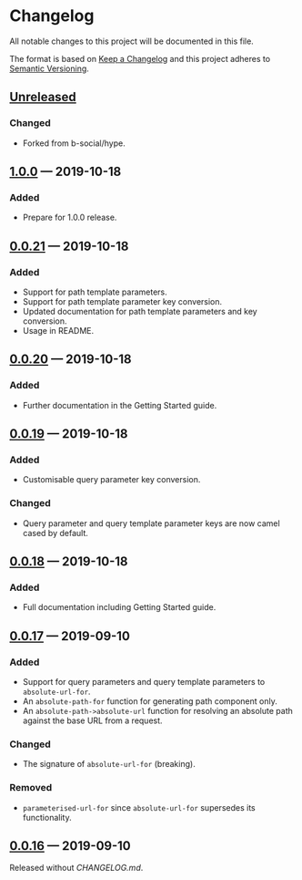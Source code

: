 # Changelog

All notable changes to this project will be documented in this file.

The format is based on [Keep a Changelog](http://keepachangelog.com)
and this project adheres to 
[Semantic Versioning](http://semver.org/spec/v2.0.0.html).

## [Unreleased]
### Changed
- Forked from b-social/hype.

## [1.0.0] — 2019-10-18
### Added
- Prepare for 1.0.0 release.

## [0.0.21] — 2019-10-18
### Added
- Support for path template parameters.
- Support for path template parameter key conversion.
- Updated documentation for path template parameters and key conversion.
- Usage in README.

## [0.0.20] — 2019-10-18
### Added
- Further documentation in the Getting Started guide.

## [0.0.19] — 2019-10-18
### Added
- Customisable query parameter key conversion.

### Changed
- Query parameter and query template parameter keys are now camel cased by
  default.

## [0.0.18] — 2019-10-18
### Added
- Full documentation including Getting Started guide.

## [0.0.17] — 2019-09-10
### Added
- Support for query parameters and query template parameters to 
  `absolute-url-for`.
- An `absolute-path-for` function for generating path component only.
- An `absolute-path->absolute-url` function for resolving an absolute path
  against the base URL from a request. 

### Changed
- The signature of `absolute-url-for` (breaking).

### Removed
- `parameterised-url-for` since `absolute-url-for` supersedes its functionality. 

## [0.0.16] — 2019-09-10
Released without _CHANGELOG.md_.

[0.0.16]: https://github.com/b-social/hype/compare/0.0.1...0.0.16
[0.0.17]: https://github.com/b-social/hype/compare/0.0.16...0.0.17
[0.0.18]: https://github.com/b-social/hype/compare/0.0.17...0.0.18
[0.0.19]: https://github.com/b-social/hype/compare/0.0.18...0.0.19
[0.0.20]: https://github.com/b-social/hype/compare/0.0.19...0.0.20
[0.0.21]: https://github.com/b-social/hype/compare/0.0.20...0.0.21
[1.0.0]: https://github.com/b-social/hype/compare/0.0.21...1.0.0
[Unreleased]: https://github.com/b-social/hype/compare/1.0.0...HEAD
